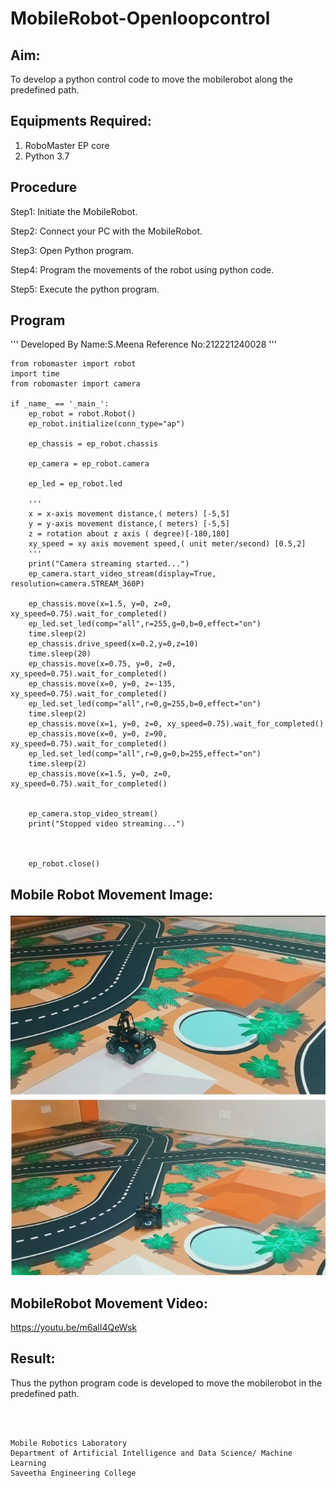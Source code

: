 # MobileRobot-Openloopcontrol
## Aim:

To develop a python control code to move the mobilerobot along the predefined path.

## Equipments Required:
1. RoboMaster EP core
2. Python 3.7

## Procedure

Step1: Initiate the MobileRobot.

Step2: Connect your PC with the MobileRobot.

Step3: Open Python program.

Step4: Program the movements of the robot using python code.

Step5: Execute the python program.

## Program 
'''
Developed By Name:S.Meena
Reference No:212221240028
'''
```
from robomaster import robot
import time
from robomaster import camera

if _name_ == '_main_':
    ep_robot = robot.Robot()
    ep_robot.initialize(conn_type="ap")

    ep_chassis = ep_robot.chassis

    ep_camera = ep_robot.camera

    ep_led = ep_robot.led

    '''
    x = x-axis movement distance,( meters) [-5,5]
    y = y-axis movement distance,( meters) [-5,5]
    z = rotation about z axis ( degree)[-180,180]
    xy_speed = xy axis movement speed,( unit meter/second) [0.5,2]
    '''
    print("Camera streaming started...")
    ep_camera.start_video_stream(display=True, resolution=camera.STREAM_360P) 

    ep_chassis.move(x=1.5, y=0, z=0, xy_speed=0.75).wait_for_completed()
    ep_led.set_led(comp="all",r=255,g=0,b=0,effect="on")   
    time.sleep(2)
    ep_chassis.drive_speed(x=0.2,y=0,z=10)
    time.sleep(20)
    ep_chassis.move(x=0.75, y=0, z=0, xy_speed=0.75).wait_for_completed()
    ep_chassis.move(x=0, y=0, z=-135, xy_speed=0.75).wait_for_completed()
    ep_led.set_led(comp="all",r=0,g=255,b=0,effect="on")
    time.sleep(2)
    ep_chassis.move(x=1, y=0, z=0, xy_speed=0.75).wait_for_completed()
    ep_chassis.move(x=0, y=0, z=90, xy_speed=0.75).wait_for_completed()
    ep_led.set_led(comp="all",r=0,g=0,b=255,effect="on")
    time.sleep(2)
    ep_chassis.move(x=1.5, y=0, z=0, xy_speed=0.75).wait_for_completed()
     

    ep_camera.stop_video_stream()
    print("Stopped video streaming...")
    


    ep_robot.close()
  ```

## Mobile Robot Movement Image:
![output](https://github.com/MEENA155/mobilerobot-openloopcontrol/blob/main/WhatsApp%20Image%202022-02-20%20at%208.04.16%20PM.jpeg?raw=true)
![output](https://github.com/MEENA155/mobilerobot-openloopcontrol/blob/main/WhatsApp%20Image%202022-02-20%20at%208.04.17%20PM.jpeg?raw=true)



## MobileRobot Movement Video:

https://youtu.be/m6alI4QeWsk

## Result:
Thus the python program code is developed to move the mobilerobot in the predefined path.


<br/>
<br/>

```
Mobile Robotics Laboratory
Department of Artificial Intelligence and Data Science/ Machine Learning
Saveetha Engineering College
```
